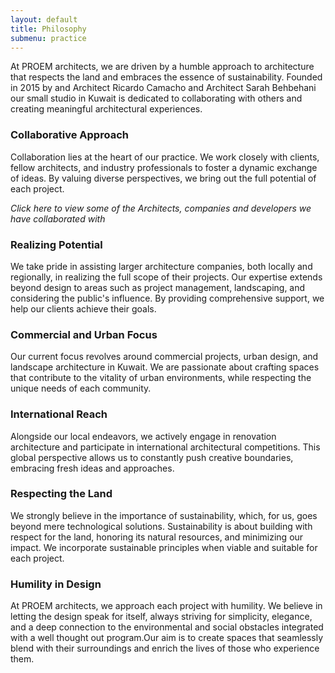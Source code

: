 ```yaml
---
layout: default
title: Philosophy
submenu: practice
---
```


At PROEM architects, we are driven by a humble approach to architecture that respects the land and embraces the essence of sustainability. Founded in 2015 by and Architect Ricardo Camacho and Architect Sarah Behbehani our small studio in Kuwait is dedicated to collaborating with others and creating meaningful architectural experiences.

### Collaborative Approach

Collaboration lies at the heart of our practice. We work closely with clients, fellow architects, and industry professionals to foster a dynamic exchange of ideas. By valuing diverse perspectives, we bring out the full potential of each project.

_Click here to view some of the Architects, companies and developers we have collaborated with_

### Realizing Potential

We take pride in assisting larger architecture companies, both locally and regionally, in realizing the full scope of their projects. Our expertise extends beyond design to areas such as project management, landscaping, and considering the public's influence. By providing comprehensive support, we help our clients achieve their goals.

### Commercial and Urban Focus

Our current focus revolves around commercial projects, urban design, and landscape architecture in Kuwait. We are passionate about crafting spaces that contribute to the vitality of urban environments, while respecting the unique needs of each community.

### International Reach

Alongside our local endeavors, we actively engage in renovation architecture and participate in international architectural competitions. This global perspective allows us to constantly push creative boundaries, embracing fresh ideas and approaches.

### Respecting the Land

We strongly believe in the importance of sustainability, which, for us, goes beyond mere technological solutions. Sustainability is about building with respect for the land, honoring its natural resources, and minimizing our impact. We incorporate sustainable principles when viable and suitable for each project.

### Humility in Design

At PROEM architects, we approach each project with humility. We believe in letting the design speak for itself, always striving for simplicity, elegance, and a deep connection to the environmental and social obstacles integrated with a well thought out program.Our aim is to create spaces that seamlessly blend with their surroundings and enrich the lives of those who experience them.
